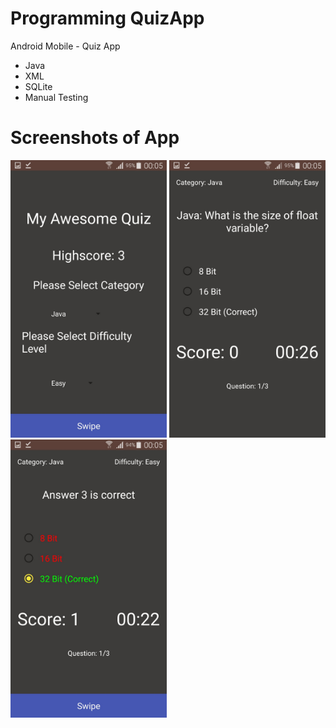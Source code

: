 # Programming QuizApp
Android Mobile - Quiz App
- Java 
- XML
- SQLite
- Manual Testing

# Screenshots of App
<img src="screenshots/image1.jpeg" width=250> <img src="screenshots/image2.jpeg" width=250> <img src="screenshots/image3.jpeg" width=250>
